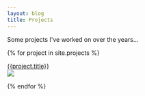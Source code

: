 ```yaml
---
layout: blog
title: Projects
---
```


Some projects I've worked on over the years...

{% for project in site.projects %}

<a href="{{project.url}}"><div class="projectbox"><div class="projecttitle">{{project.title}}</div>
    <img src="{{project.heroimage}}" />
</div></a>


{% endfor %}
